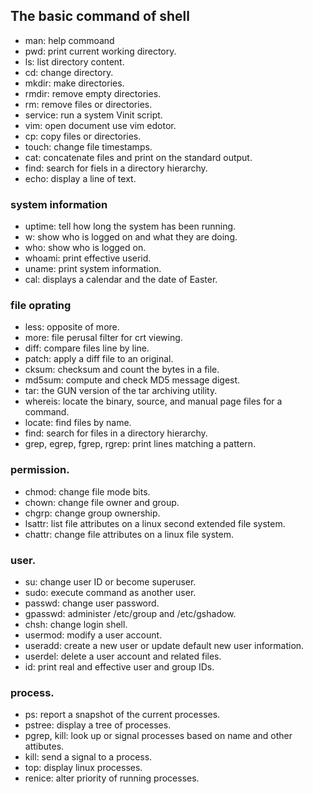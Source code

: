 ## The basic command of shell

* man: help commoand
* pwd: print current working directory.
* ls: list directory content.
* cd: change directory.
* mkdir: make directories.
* rmdir: remove empty directories.
* rm: remove files or directories.
* service: run a system Vinit script.
* vim: open document use vim edotor.
* cp: copy files or directories.
* touch: change file timestamps.
* cat: concatenate files and print on the standard output.
* find: search for fiels in a directory hierarchy.
* echo: display a line of text.

### system information
* uptime: tell how long the system has been running.
* w: show who is logged on and what they are doing.
* who: show who is logged on.
* whoami: print effective userid.
* uname: print system information.
* cal: displays a calendar and the date of Easter.

### file oprating
* less: opposite of more.
* more: file perusal filter for crt viewing.
* diff: compare files line by line.
* patch: apply a diff file to an original.
* cksum: checksum and count the bytes in a file.
* md5sum: compute and check MD5 message digest.
* tar: the GUN version of the tar archiving utility.
* whereis: locate the binary, source, and manual page files for a command.
* locate: find files by name.
* find: search for files in a directory hierarchy.
* grep, egrep, fgrep, rgrep: print lines matching a pattern.


### permission.
* chmod: change file mode bits.
* chown: change file owner and group.
* chgrp: change group ownership.
* lsattr: list file attributes on a linux second extended file system.
* chattr: change file attributes on a linux file system.

### user.
* su: change user ID or become superuser.
* sudo: execute command as another user.
* passwd: change user password.
* gpasswd: administer /etc/group and /etc/gshadow.
* chsh: change login shell.
* usermod: modify a user account.
* useradd: create a new user or update default new user information.
* userdel: delete a user account and related files.
* id: print real and effective user and group IDs.

### process.
* ps: report a snapshot of the current processes.
* pstree: display a tree of processes.
* pgrep, kill: look up or signal processes based on name and other attibutes.
* kill: send a signal to a process.
* top: display linux processes.
* renice: alter priority of running processes.